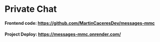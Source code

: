 # Private Chat

#### Frontend code: https://github.com/MartinCaceresDev/messages-mmc

#### Project Deploy: https://messages-mmc.onrender.com/
